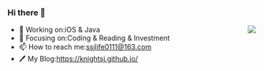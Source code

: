 ### Hi there 👋

<img align="right" src="https://github-readme-stats.vercel.app/api?username=knightsj&show_icons=true&icon_color=CE1D2D&text_color=718096&bg_color=ffffff&hide_title=true" />

- 🔭 Working on:iOS & Java
- 🌱 Focusing on:Coding & Reading & Investment
- 📫 How to reach me:ssjlife0111@163.com
- 🖊️ My Blog:https://knightsj.github.io/



